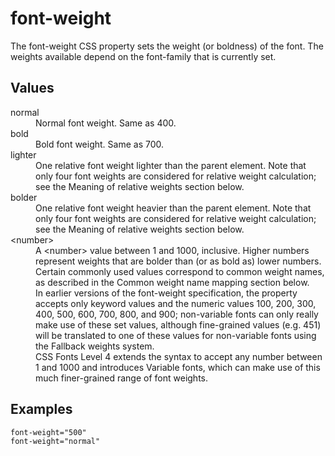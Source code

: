 # font-weight

The font-weight CSS property sets the weight (or boldness) of the font. The weights available depend on the font-family that is currently set.

## Values

<dl>
<dt>normal</dt>
<dd>Normal font weight. Same as 400.</dd>
<dt>bold</dt>
<dd>Bold font weight. Same as 700.</dd>
<dt>lighter</dt>
<dd>One relative font weight lighter than the parent element. Note that only four font weights are considered for relative weight calculation; see the Meaning of relative weights section below.</dd>
<dt>bolder</dt>
<dd>One relative font weight heavier than the parent element. Note that only four font weights are considered for relative weight calculation; see the Meaning of relative weights section below.</dd>
<dt>&lt;number&gt;</dt>
<dd>A &lt;number&gt; value between 1 and 1000, inclusive. Higher numbers represent weights that are bolder than (or as bold as) lower numbers. Certain commonly used values correspond to common weight names, as described in the Common weight name mapping section below.</dd>
<dd>In earlier versions of the font-weight specification, the property accepts only keyword values and the numeric values 100, 200, 300, 400, 500, 600, 700, 800, and 900; non-variable fonts can only really make use of these set values, although fine-grained values (e.g. 451) will be translated to one of these values for non-variable fonts using the Fallback weights system.</dd>
<dd>CSS Fonts Level 4 extends the syntax to accept any number between 1 and 1000 and introduces Variable fonts, which can make use of this much finer-grained range of font weights.</dd>
</dl>

## Examples

```
font-weight="500"
font-weight="normal"
```
